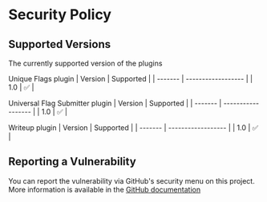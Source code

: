 # Security Policy

## Supported Versions

The currently supported version of the plugins 

Unique Flags plugin
| Version | Supported          |
| ------- | ------------------ |
| 1.0   | :white_check_mark: |

Universal Flag Submitter plugin
| Version | Supported          |
| ------- | ------------------ |
| 1.0   | :white_check_mark: |


Writeup plugin
| Version | Supported          |
| ------- | ------------------ |
| 1.0   | :white_check_mark: |

## Reporting a Vulnerability

You can report the vulnerability via GitHub's security menu on this project. More information is available in the [GitHub documentation](https://docs.github.com/en/code-security/security-advisories/guidance-on-reporting-and-writing-information-about-vulnerabilities/privately-reporting-a-security-vulnerability#privately-reporting-a-security-vulnerability)
